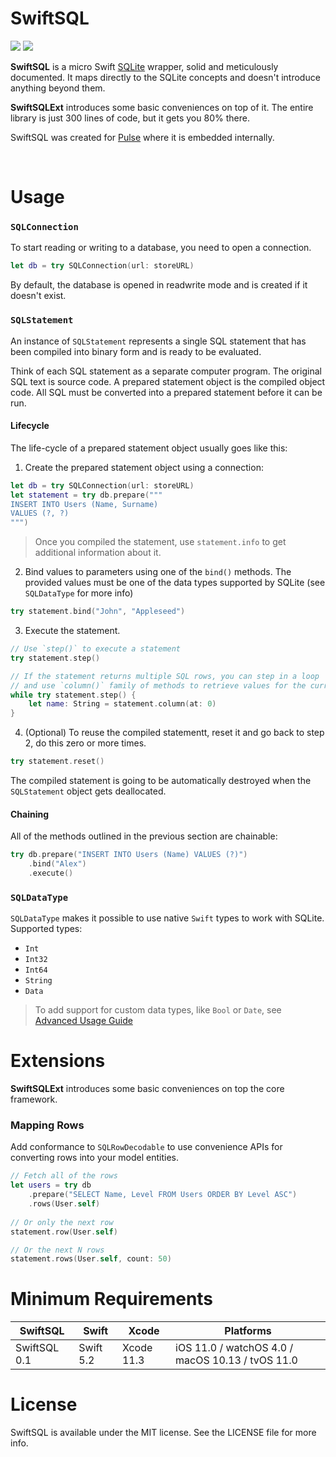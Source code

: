# SwiftSQL

<p align="left">
<img src="https://img.shields.io/badge/platforms-iOS%2C%20macOS%2C%20watchOS%2C%20tvOS-lightgrey.svg">
<img src="https://github.com/kean/SwiftSQL/workflows/CI/badge.svg">
</p>

**SwiftSQL** is a micro Swift [SQLite](https://www.sqlite.org/index.html) wrapper, solid and meticulously documented. It maps directly to the SQLite concepts and doesn't introduce anything beyond them.

**SwiftSQLExt** introduces some basic conveniences on top of it. The entire library is just 300 lines of code, but it gets you 80% there.

SwiftSQL was created for [Pulse](https://github.com/kean/Pulse) where it is embedded internally.

<br/>

# Usage

### `SQLConnection`

To start reading or writing to a database, you need to open a connection.

```swift
let db = try SQLConnection(url: storeURL)
```

By default, the database is opened in readwrite mode and is created if it doesn't exist.

### `SQLStatement`

An instance of `SQLStatement` represents a single SQL statement that has been compiled into binary form and is ready to be evaluated.

Think of each SQL statement as a separate computer program. The original SQL text is source code. A prepared statement object is the compiled object code. All SQL must be converted into a prepared statement before it can be run.

#### Lifecycle

The life-cycle of a prepared statement object usually goes like this:

1. Create the prepared statement object using a connection:

```swift
let db = try SQLConnection(url: storeURL)
let statement = try db.prepare("""
INSERT INTO Users (Name, Surname)
VALUES (?, ?)
""")
```

> Once you compiled the statement, use `statement.info` to get additional information about it.

2. Bind values to parameters using one of the `bind()` methods. The provided values must be one of the data types supported by SQLite (see `SQLDataType` for more info)

```swift
try statement.bind("John", "Appleseed")
```

3. Execute the statement.

```swift
// Use `step()` to execute a statement
try statement.step()

// If the statement returns multiple SQL rows, you can step in a loop
// and use `column()` family of methods to retrieve values for the current row. 
while try statement.step() {
    let name: String = statement.column(at: 0)
}
```

4. (Optional) To reuse the compiled statementt, reset it and go back to step 2,
do this zero or more times.

```swift
try statement.reset()
```

The compiled statement is going to be automatically destroyed when the
`SQLStatement` object gets deallocated.

#### Chaining

All of the methods outlined in the previous section are chainable:

```swift
try db.prepare("INSERT INTO Users (Name) VALUES (?)")
    .bind("Alex")
    .execute()
```

### `SQLDataType`

`SQLDataType` makes it possible to use native `Swift` types to work with SQLite. Supported types:

- `Int`
- `Int32`
- `Int64`
- `String`
- `Data`

> To add support for custom data types, like `Bool` or `Date`, see [Advanced Usage Guide](https://github.com/kean/SwiftSQL/blob/0.1.0/Docs/advanced-usage-guide.md)

# Extensions

**SwiftSQLExt** introduces some basic conveniences on top the core framework.

### Mapping Rows

Add conformance to `SQLRowDecodable` to use convenience APIs for converting rows into your model entities.

```swift
// Fetch all of the rows
let users = try db
    .prepare("SELECT Name, Level FROM Users ORDER BY Level ASC")
    .rows(User.self)
    
// Or only the next row
statement.row(User.self)

// Or the next N rows
statement.rows(User.self, count: 50)
```

# Minimum Requirements

| SwiftSQL          | Swift           | Xcode           | Platforms                                         |
|---------------|-----------------|-----------------|---------------------------------------------------|
| SwiftSQL 0.1      | Swift 5.2       | Xcode 11.3      | iOS 11.0 / watchOS 4.0 / macOS 10.13 / tvOS 11.0  |

# License

SwiftSQL is available under the MIT license. See the LICENSE file for more info.

